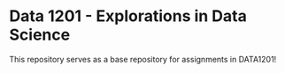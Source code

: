 # Data 1201 - Explorations in Data Science
This repository serves as a base repository for assignments in DATA1201!

